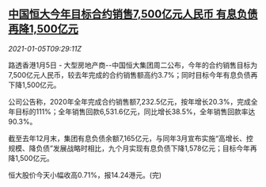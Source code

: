 <!--1609842205000-->
[中国恒大今年目标合约销售7,500亿元人民币 有息负债再降1,500亿元](https://cn.reuters.com/article/china-evergrande-rea-sale-target-0105-idCNKBS29A0WM)
------

<div><i>2021-01-05T09:29:11Z</i></div><p>路透香港1月5日 - 大型房地产商--中国恒大集团周二公布，今年的合约销售目标为7,500亿元人民币，较去年完成的合约销售额高约3.7%；同时目标今年有息负债再下降1,500亿元。</p><p>公司公告称，2020年全年完成合约销售额7,232.5亿元，按年增长20.3%，完成全年目标的111%；全年销售回款6,531.6亿元，同比增长38.5%，全年销售回款率达90.3%。</p><p>截至去年12月末，集团有息负债余额7,165亿元，与同年3月宣布实施“高增长、控规模、降负债”发展战略时相比，九个月实现有息负债下降1,578亿元；目标今年再降1,500亿元。</p><p>恒大股价今天小幅收高0.71%，报14.24港元。(完)</p>
